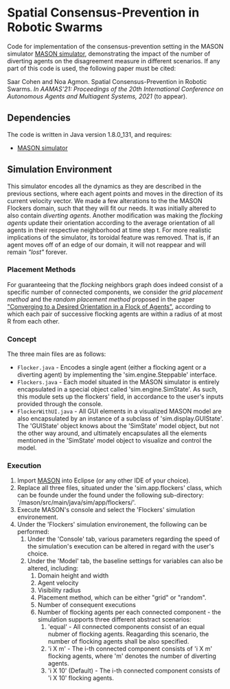 # Spatial Consensus-Prevention in Robotic Swarms
Code for implementation of the consensus-prevention setting in the MASON simulator <a href="https://cs.gmu.edu/~eclab/projects/mason/">MASON simulator</a>, demonstrating the impact of the number of diverting agents on the disagreement measure in different scenarios. If any part of this code is used, the following paper must be cited: 

Saar Cohen and Noa Agmon. Spatial Consensus-Prevention in Robotic Swarms. <em>In AAMAS'21: Proceedings of the 20th International Conference on Autonomous Agents and Multiagent Systems, 2021</em> (to appear).

## Dependencies
The code is written in Java version 1.8.0_131, and requires:
- [MASON simulator](https://cs.gmu.edu/~eclab/projects/mason/)

## Simulation Environment
This simulator encodes all the dynamics as they are described in the previous sections, where each agent points and moves in the direction of its current velocity vector. We made a few alterations to the the MASON Flockers domain, such that they will fit our needs. It was initially altered to also contain <em>diverting agents</em>. Another modification was making the <em>flocking agents</em> update their orientation according to the average orientation of all agents in their respective neighborhood at time step t. For more realistic implications of the simulator, its toroidal feature was removed. That is, if an agent moves off of an edge of our domain, it will not reappear and will remain <em>"lost"</em> forever.

### Placement Methods
For guaranteeing that the <em>flocking</em> neighbors graph does indeed consist of a specific number of connected components, we consider the <em>grid placement method</em> and the <em>random placement method</em> proposed in the paper ["Converging to a Desired Orientation in a Flock of Agents"](https://arxiv.org/abs/2010.04686), according to which each pair of successive flocking agents are within a radius of at most R from each other.

### Concept
The three main files are as follows:
- <code>Flocker.java</code> - Encodes a single agent (either a flocking agent or a diverting agent) by implementing the 'sim.engine.Steppable' interface.
- <code>Flockers.java</code> - Each model situated in the MASON simulator is entirely encapsulated in a special object called 'sim.engine.SimState'. As such, this module sets up the flockers' field, in accordance to the user's inputs provided through the console.
- <code>FlockerWithUI.java</code> - All GUI elements in a visualized MASON model are also encapsulated by an instance of a subclass of 'sim.display.GUIState'. The 'GUIState' object knows about the 'SimState' model object, but not the other way around, and ultimately encapsulates all the elements mentioned in the 'SimState' model object to visualize and control the model.

### Execution
1. Import [MASON](https://cs.gmu.edu/~eclab/projects/mason/) into Eclipse (or any other IDE of your choice).
2. Replace all three files, situated under the 'sim.app.flockers' class, which can be founde under the found under the following sub-directory: '/mason/src/main/java/sim/app/flockers/'.
3. Execute MASON's console and select the 'Flockers' simulation environement.
4. Under the 'Flockers' simulation environement, the following can be performed:
	1. Under the 'Console' tab, various parameters regarding the speed of the simulation's execution can be altered in regard with the user's choice.
	2. Under the 'Model' tab, the baseline settings for variables can also be altered, including:
		1. Domain height and width
		2. Agent velocity
		3. Visibility radius
		4. Placement method, which can be either "grid" or "random".
		5. Number of consequent executions
		6. Number of flocking agents per each connected component - the simulation supports three different abstract scenarios:
			1. 'equal' - All connected components consist of an equal nubmer of flocking agents. Reagarding this scenario, the number of flocking agents shall be also specified.
			2. 'i X m' - The i-th connected component consists of 'i X m' flocking agents, where 'm' denotes the number of diverting agents.
			3. 'i X 10' (Default) - The i-th connected component consists of 'i X 10' flocking agents.
